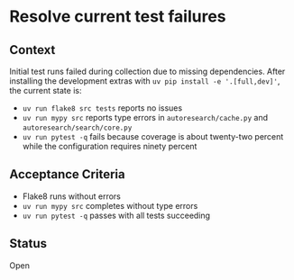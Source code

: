 # Resolve current test failures

## Context
Initial test runs failed during collection due to missing dependencies.
After installing the development extras with
`uv pip install -e '.[full,dev]'`, the current state is:
- `uv run flake8 src tests` reports no issues
- `uv run mypy src` reports type errors in `autoresearch/cache.py` and
  `autoresearch/search/core.py`
- `uv run pytest -q` fails because coverage is about twenty-two percent
  while the configuration requires ninety percent

## Acceptance Criteria
- Flake8 runs without errors
- `uv run mypy src` completes without type errors
- `uv run pytest -q` passes with all tests succeeding

## Status
Open
